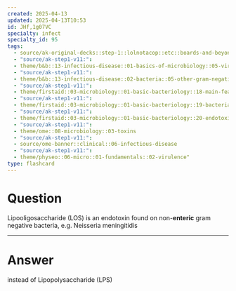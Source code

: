 ```yaml
---
created: 2025-04-13
updated: 2025-04-13T10:53
id: JHf,1g07VC
specialty: infect
specialty_id: 95
tags:
  - source/ak-original-decks::step-1::lolnotacop::etc::boards-and-beyond-micro::basics-of-micro
  - "source/ak-step1-v11:": 
  - theme/b&b::13-infectious-disease::01-basics-of-microbiology::05-virulence
  - "source/ak-step1-v11:": 
  - theme/b&b::13-infectious-disease::02-bacteria::05-other-gram-negatives
  - "source/ak-step1-v11:": 
  - theme/firstaid::03-microbiology::01-basic-bacteriology::18-main-features-of-exotoxins-&-endotoxins
  - "source/ak-step1-v11:": 
  - theme/firstaid::03-microbiology::01-basic-bacteriology::19-bacteria-with-exotoxins
  - "source/ak-step1-v11:": 
  - theme/firstaid::03-microbiology::01-basic-bacteriology::20-endotoxin
  - "source/ak-step1-v11:": 
  - theme/ome::08-microbiology::03-toxins
  - "source/ak-step1-v11:": 
  - source/ome-banner::clinical::06-infectious-disease
  - "source/ak-step1-v11:": 
  - theme/physeo::06-micro::01-fundamentals::02-virulence"
type: flashcard
---
```


# Question
Lipooligosaccharide (LOS) is an endotoxin found on non-**enteric** gram negative bacteria, e.g. Neisseria meningitidis

---

# Answer
instead of Lipopolysaccharide (LPS)